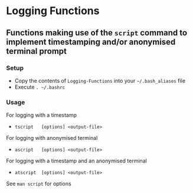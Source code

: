 # Logging Functions
## Functions making use of the `script` command to implement timestamping and/or anonymised terminal prompt

### Setup
* Copy the contents of `Logging-Functions` into your `~/.bash_aliases` file
* Execute `. ~/.bashrc`

### Usage
For logging with a timestamp
* `tscript   [options] <output-file>`

For logging with anonymised terminal
* `ascript   [options] <output-file>`

For logging with a timestamp and an anonymised terminal
* `atscript  [options] <output-file>`



See `man script` for options

